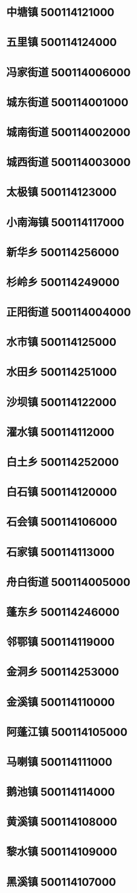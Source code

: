 # 中塘镇 500114121000
# 五里镇 500114124000
# 冯家街道 500114006000
# 城东街道 500114001000
# 城南街道 500114002000
# 城西街道 500114003000
# 太极镇 500114123000
# 小南海镇 500114117000
# 新华乡 500114256000
# 杉岭乡 500114249000
# 正阳街道 500114004000
# 水市镇 500114125000
# 水田乡 500114251000
# 沙坝镇 500114122000
# 濯水镇 500114112000
# 白土乡 500114252000
# 白石镇 500114120000
# 石会镇 500114106000
# 石家镇 500114113000
# 舟白街道 500114005000
# 蓬东乡 500114246000
# 邻鄂镇 500114119000
# 金洞乡 500114253000
# 金溪镇 500114110000
# 阿蓬江镇 500114105000
# 马喇镇 500114111000
# 鹅池镇 500114114000
# 黄溪镇 500114108000
# 黎水镇 500114109000
# 黑溪镇 500114107000
